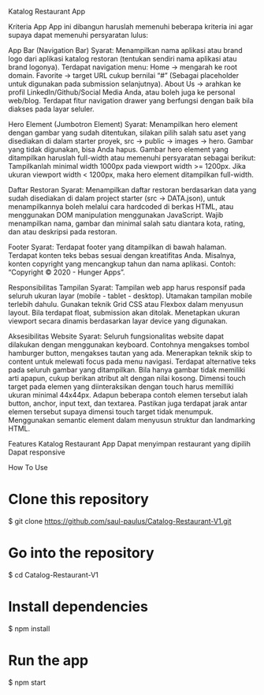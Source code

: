 Katalog Restaurant App


Kriteria App
App ini dibangun haruslah memenuhi beberapa kriteria ini agar supaya dapat memenuhi persyaratan lulus:

App Bar (Navigation Bar) Syarat: Menampilkan nama aplikasi atau brand logo dari aplikasi katalog restoran (tentukan sendiri nama aplikasi atau brand logonya). Terdapat navigation menu: Home → mengarah ke root domain. Favorite → target URL cukup bernilai “#” (Sebagai placeholder untuk digunakan pada submission selanjutnya). About Us → arahkan ke profil LinkedIn/Github/Social Media Anda, atau boleh juga ke personal web/blog. Terdapat fitur navigation drawer yang berfungsi dengan baik bila diakses pada layar seluler.

Hero Element (Jumbotron Element) Syarat: Menampilkan hero element dengan gambar yang sudah ditentukan, silakan pilih salah satu aset yang disediakan di dalam starter proyek, src → public → images → hero. Gambar yang tidak digunakan, bisa Anda hapus. Gambar hero element yang ditampilkan haruslah full-width atau memenuhi persyaratan sebagai berikut: Tampilkanlah minimal width 1000px pada viewport width >= 1200px. Jika ukuran viewport width < 1200px, maka hero element ditampilkan full-width.

Daftar Restoran Syarat: Menampilkan daftar restoran berdasarkan data yang sudah disediakan di dalam project starter (src → DATA.json), untuk menampilkannya boleh melalui cara hardcoded di berkas HTML, atau menggunakan DOM manipulation menggunakan JavaScript. Wajib menampilkan nama, gambar dan minimal salah satu diantara kota, rating, dan atau deskripsi pada restoran.

Footer Syarat: Terdapat footer yang ditampilkan di bawah halaman. Terdapat konten teks bebas sesuai dengan kreatifitas Anda. Misalnya, konten copyright yang mencangkup tahun dan nama aplikasi. Contoh: “Copyright © 2020 - Hunger Apps”.

Responsibilitas Tampilan Syarat: Tampilan web app harus responsif pada seluruh ukuran layar (mobile - tablet - desktop). Utamakan tampilan mobile terlebih dahulu. Gunakan teknik Grid CSS atau Flexbox dalam menyusun layout. Bila terdapat float, submission akan ditolak. Menetapkan ukuran viewport secara dinamis berdasarkan layar device yang digunakan.

Aksesibilitas Website Syarat: Seluruh fungsionalitas website dapat dilakukan dengan menggunakan keyboard. Contohnya mengakses tombol hamburger button, mengakses tautan yang ada. Menerapkan teknik skip to content untuk melewati focus pada menu navigasi. Terdapat alternative teks pada seluruh gambar yang ditampilkan. Bila hanya gambar tidak memiliki arti apapun, cukup berikan atribut alt dengan nilai kosong. Dimensi touch target pada elemen yang diinteraksikan dengan touch harus memilliki ukuran minimal 44x44px. Adapun beberapa contoh elemen tersebut ialah button, anchor, input text, dan textarea. Pastikan juga terdapat jarak antar elemen tersebut supaya dimensi touch target tidak menumpuk. Menggunakan semantic element dalam menyusun struktur dan landmarking HTML.

Features Katalog Restaurant App
Dapat menyimpan restaurant yang dipilih
Dapat responsive


How To Use
# Clone this repository
$ git clone https://github.com/saul-paulus/Catalog-Restaurant-V1.git

# Go into the repository
$ cd Catalog-Restaurant-V1

# Install dependencies
$ npm install

# Run the app
$ npm start
